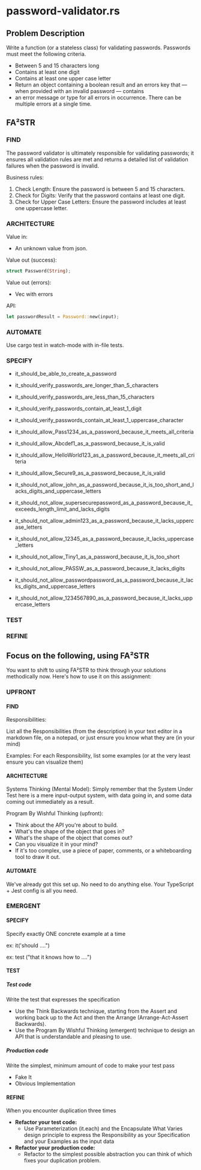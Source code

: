 # password-validator.rs

## Problem Description

Write a function (or a stateless class) for validating passwords. Passwords must meet the following
criteria.
* Between 5 and 15 characters long
* Contains at least one digit
* Contains at least one upper case letter
* Return an object containing a boolean result and an errors key that — when provided with an invalid password — contains
* an error message or type for all errors in occurrence. There can be multiple errors at a single time.

## FA²STR 

### FIND
The password validator is ultimately responsible for validating passwords; it ensures all validation rules are met and returns a detailed list of validation failures when the password is invalid.

Business rules:

1. Check Length: Ensure the password is between 5 and 15 characters.
2. Check for Digits: Verify that the password contains at least one digit.
3. Check for Upper Case Letters: Ensure the password includes at least one uppercase letter.

### ARCHITECTURE

Value in: 
* An unknown value from json.

Value out (success):
```rust
struct Password(String);
```

Value out (errors):
* Vec with errors

API:
```rust
let passwordResult = Password::new(input);
```

### AUTOMATE
Use cargo test in watch-mode with in-file tests.

### SPECIFY
- it_should_be_able_to_create_a_password
- it_should_verify_passwords_are_longer_than_5_characters
- it_should_verify_passwords_are_less_than_15_characters
- it_should_verify_passwords_contain_at_least_1_digit
- it_should_verify_passwords_contain_at_least_1_uppercase_character

- it_should_allow_Pass1234_as_a_password_because_it_meets_all_criteria
- it_should_allow_Abcdef1_as_a_password_because_it_is_valid
- it_should_allow_HelloWorld123_as_a_password_because_it_meets_all_criteria
- it_should_allow_Secure9_as_a_password_because_it_is_valid

- it_should_not_allow_john_as_a_password_because_it_is_too_short_and_lacks_digits_and_uppercase_letters
- it_should_not_allow_supersecurepassword_as_a_password_because_it_exceeds_length_limit_and_lacks_digits
- it_should_not_allow_admin123_as_a_password_because_it_lacks_uppercase_letters
- it_should_not_allow_12345_as_a_password_because_it_lacks_uppercase_letters
- it_should_not_allow_Tiny1_as_a_password_because_it_is_too_short
- it_should_not_allow_PASSW_as_a_password_because_it_lacks_digits
- it_should_not_allow_passwordpassword_as_a_password_because_it_lacks_digits_and_uppercase_letters
- it_should_not_allow_1234567890_as_a_password_because_it_lacks_uppercase_letters

### TEST
### REFINE

## Focus on the following, using FA²STR
You want to shift to using FA²STR to think through your solutions methodically now. Here's how to use it on this assignment:

### UPFRONT

#### FIND
Responsibilities: 

List all the Responsibilities (from the description) in your text editor in a markdown file, on a notepad, or just ensure you know what they are (in your mind)

Examples: For each Responsibility, list some examples (or at the very least ensure you can visualize them)

#### ARCHITECTURE

Systems Thinking (Mental Model):
Simply remember that the System Under Test here is a mere input-output system, with data going in, and some data coming out immediately as a result.

Program By Wishful Thinking (upfront): 
* Think about the API you're about to build. 
* What's the shape of the object that goes in? 
* What's the shape of the object that comes out? 
* Can you visualize it in your mind? 
* If it's too complex, use a piece of paper, comments, or a whiteboarding tool to draw it out.

#### AUTOMATE
We've already got this set up. No need to do anything else. Your TypeScript + Jest config is all you need.

### EMERGENT

#### SPECIFY
Specify exactly ONE concrete example at a time

ex: it('should ....")

ex: test ("that it knows how to ....")

#### TEST

##### Test code
Write the test that expresses the specification
* Use the Think Backwards technique, starting from the Assert and working back up to the Act and then the Arrange (Arrange-Act-Assert Backwards).
* Use the Program By Wishful Thinking (emergent) technique to design an API that is understandable and pleasing to use.

##### Production code 
Write the simplest, minimum amount of code to make your test pass
* Fake It
* Obvious Implementation

#### REFINE
When you encounter duplication three times
* **Refactor your test code:** 
  * Use Parameterization (it.each) and the Encapsulate What Varies design principle to express the Responsibility as your Specification and your Examples as the input data
* **Refactor your production code:** 
  * Refactor to the simplest possible abstraction you can think of which fixes your duplication problem.
